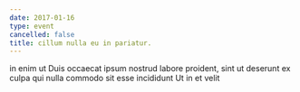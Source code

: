 ```yaml
---
date: 2017-01-16
type: event
cancelled: false
title: cillum nulla eu in pariatur.
---
```

in enim ut Duis occaecat ipsum nostrud labore proident, sint ut deserunt ex culpa qui nulla commodo sit esse incididunt Ut in et velit